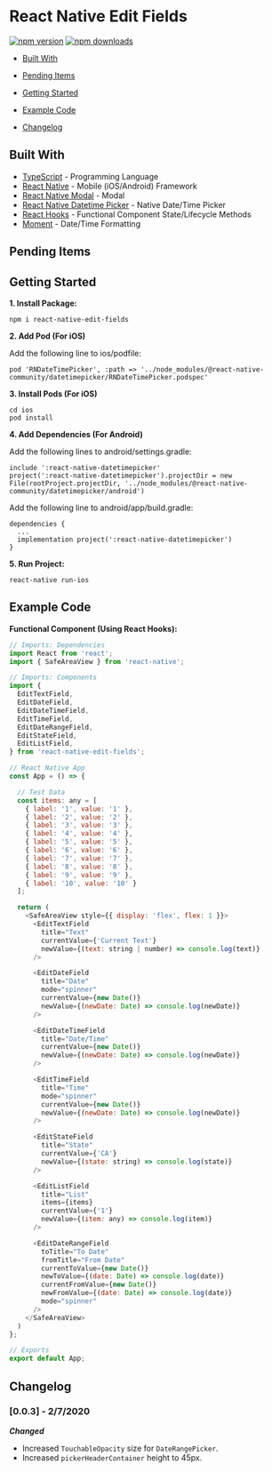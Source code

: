 # React Native Edit Fields

[![npm version](https://badge.fury.io/js/react-native-edit-fields.svg)](https://badge.fury.io/js/react-native-edit-fields)
[![npm downloads](https://img.shields.io/npm/dm/react-native-edit-fields.svg)](https://www.npmjs.com/package/react-native-edit-fields)

*  [Built With](#built-with)
*  [Pending Items](#pending-items)
*  [Getting Started](#getting-started)
*  [Example Code](#example-code)

*  [Changelog](#changelog)

## Built With
* [TypeScript](https://github.com/microsoft/TypeScript) - Programming Language
* [React Native](https://facebook.github.io/react-native/) - Mobile (iOS/Android) Framework
* [React Native Modal](https://github.com/react-native-community/react-native-modal) - Modal
* [React Native Datetime Picker](https://github.com/react-native-community/react-native-datetimepicker) - Native Date/Time Picker
* [React Hooks](https://reactjs.org/docs/hooks-intro.html) - Functional Component State/Lifecycle Methods
* [Moment](https://github.com/moment/moment) - Date/Time Formatting

## Pending Items


## Getting Started
**1. Install Package:**
```
npm i react-native-edit-fields
```

**2. Add Pod (For iOS)**

Add the following line to ios/podfile:
```
pod 'RNDateTimePicker', :path => '../node_modules/@react-native-community/datetimepicker/RNDateTimePicker.podspec'
```

**3. Install Pods (For iOS)**
```
cd ios
pod install
```

**4. Add Dependencies (For Android)**

Add the following lines to android/settings.gradle:
```
include ':react-native-datetimepicker'
project(':react-native-datetimepicker').projectDir = new File(rootProject.projectDir, '../node_modules/@react-native-community/datetimepicker/android')
```

Add the following line to android/app/build.gradle:
```
dependencies {
  ...
  implementation project(':react-native-datetimepicker')
}
```

**5. Run Project:**
```
react-native run-ios
```


## Example Code
**Functional Component (Using React Hooks):**

```javascript
// Imports: Dependencies
import React from 'react';
import { SafeAreaView } from 'react-native';

// Imports: Components
import {
  EditTextField,
  EditDateField,
  EditDateTimeField,
  EditTimeField,
  EditDateRangeField,
  EditStateField,
  EditListField,
} from 'react-native-edit-fields';

// React Native App
const App = () => {

  // Test Data
  const items: any = [
    { label: '1', value: '1' },
    { label: '2', value: '2' },
    { label: '3', value: '3' },
    { label: '4', value: '4' },
    { label: '5', value: '5' },
    { label: '6', value: '6' },
    { label: '7', value: '7' },
    { label: '8', value: '8' },
    { label: '9', value: '9' },
    { label: '10', value: '10' }
  ];

  return (
    <SafeAreaView style={{ display: 'flex', flex: 1 }}>
      <EditTextField
        title="Text"
        currentValue={'Current Text'}
        newValue={(text: string | number) => console.log(text)}
      />

      <EditDateField
        title="Date"
        mode="spinner"
        currentValue={new Date()}
        newValue={(newDate: Date) => console.log(newDate)}
      />

      <EditDateTimeField
        title="Date/Time"
        currentValue={new Date()}
        newValue={(newDate: Date) => console.log(newDate)}
      />

      <EditTimeField
        title="Time"
        mode="spinner"
        currentValue={new Date()}
        newValue={(newDate: Date) => console.log(newDate)}
      />

      <EditStateField
        title="State"
        currentValue={'CA'}
        newValue={(state: string) => console.log(state)}
      />

      <EditListField
        title="List"
        items={items}
        currentValue={'1'}
        newValue={(item: any) => console.log(item)}
      />

      <EditDateRangeField
        toTitle="To Date"
        fromTitle="From Date"
        currentToValue={new Date()}
        newToValue={(date: Date) => console.log(date)}
        currentFromValue={new Date()}
        newFromValue={(date: Date) => console.log(date)}
        mode="spinner"
      />
    </SafeAreaView>
  )
};

// Exports
export default App;
```

<!-- ## Picker Types (iOS)
### 1. Date
<div align="center">
  <img src="/screenshots/ios/iosDate.gif" width="40%" height="40%" />
</div> -->

<!-- ## Picker Types (Android)
### 1. Date (Mode: Spinner)
<div align="center">
  <img src="/screenshots/android/androidDateSpinner.gif" width="40%" height="40%" />
</div> -->


## Changelog

### [0.0.3] - 2/7/2020

***Changed***

- Increased `TouchableOpacity` size for `DateRangePicker`.
- Increased `pickerHeaderContainer` height to 45px.
